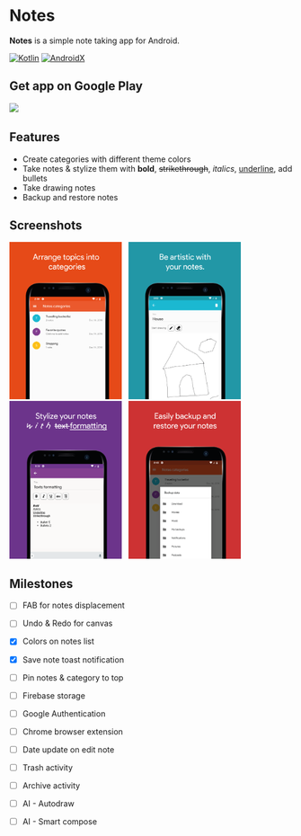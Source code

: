 Notes
=======
**Notes** is a simple note taking app for Android.

[![Kotlin](https://img.shields.io/badge/Kotlin-1.3.11-blue.svg?style=flat-square)](http://kotlinlang.org)
[![AndroidX](https://img.shields.io/badge/AndroidX-1.0-6ab344.svg?style=flat-square)](https://github.com/ReactiveX/RxJava/releases/tag/v2.1.10)

## Get app on Google Play
<a href="https://play.google.com/store/apps/details?id=app.kelvinkamau.notes"><img height="50px" src="https://github.com/kelvinkamau/Reminders/blob/master/screenshots/playstore.png"/></a> &nbsp;

## Features
- Create categories with different theme colors
- Take notes & stylize them with **bold**, <s>strikethrough</s>, <i>italics</i>, <u>underline</u>, add bullets
- Take drawing notes
- Backup and restore notes

## Screenshots
<img width="200px" src="https://github.com/kelvinkamau/Notes/blob/master/Screenshots/one.png"/> &nbsp;
<img width="200px" src="https://github.com/kelvinkamau/Notes/blob/master/Screenshots/two.png"/> &nbsp;
<img width="200px" src="https://github.com/kelvinkamau/Notes/blob/master/Screenshots/three.png"/> &nbsp;
<img width="200px" src="https://github.com/kelvinkamau/Notes/blob/master/Screenshots/four.png"/>

## Milestones
- [ ] FAB for notes displacement
- [ ] Undo & Redo for canvas
- [x] Colors on notes list
- [x] Save note toast notification
- [ ] Pin notes & category to top
- [ ] Firebase storage
- [ ] Google Authentication
- [ ] Chrome browser extension
- [ ] Date update on edit note
- [ ] Trash activity
- [ ] Archive activity
- [ ] AI - Autodraw
- [ ] AI - Smart compose

